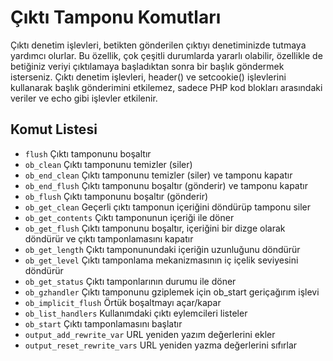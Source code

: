 # Çıktı Tamponu Komutları

Çıktı denetim işlevleri, betikten gönderilen çıktıyı denetiminizde tutmaya yardımcı olurlar. Bu özellik, çok çeşitli durumlarda yararlı olabilir, özellikle de betiğiniz veriyi çıktılamaya başladıktan sonra bir başlık göndermek isterseniz. Çıktı denetim işlevleri, header() ve setcookie() işlevlerini kullanarak başlık gönderimini etkilemez, sadece PHP kod blokları arasındaki veriler ve echo gibi işlevler etkilenir. 

## Komut Listesi
- ```flush``` Çıktı tamponunu boşaltır
- ```ob_clean``` Çıktı tamponunu temizler (siler)
- ```ob_end_clean``` Çıktı tamponunu temizler (siler) ve tamponu kapatır
- ```ob_end_flush``` Çıktı tamponunu boşaltır (gönderir) ve tamponu kapatır
- ```ob_flush``` Çıktı tamponunu boşaltır (gönderir)
- ```ob_get_clean``` Geçerli çıktı tamponun içeriğini döndürüp tamponu siler
- ```ob_get_contents``` Çıktı tamponunun içeriği ile döner
- ```ob_get_flush``` Çıktı tamponunu boşaltır, içeriğini bir dizge olarak döndürür ve çıktı tamponlamasını kapatır
- ```ob_get_length``` Çıktı tamponunundaki içeriğin uzunluğunu döndürür
- ```ob_get_level``` Çıktı tamponlama mekanizmasının iç içelik seviyesini döndürür
- ```ob_get_status``` Çıktı tamponlarının durumu ile döner
- ```ob_gzhandler``` Çıktı tamponunu gziplemek için ob_start geriçağırım işlevi
- ```ob_implicit_flush``` Örtük boşaltmayı açar/kapar
- ```ob_list_handlers``` Kullanımdaki çıktı eylemcileri listeler
- ```ob_start``` Çıktı tamponlamasını başlatır
- ```output_add_rewrite_var``` URL yeniden yazım değerlerini ekler
- ```output_reset_rewrite_vars``` URL yeniden yazma değerlerini sıfırlar
